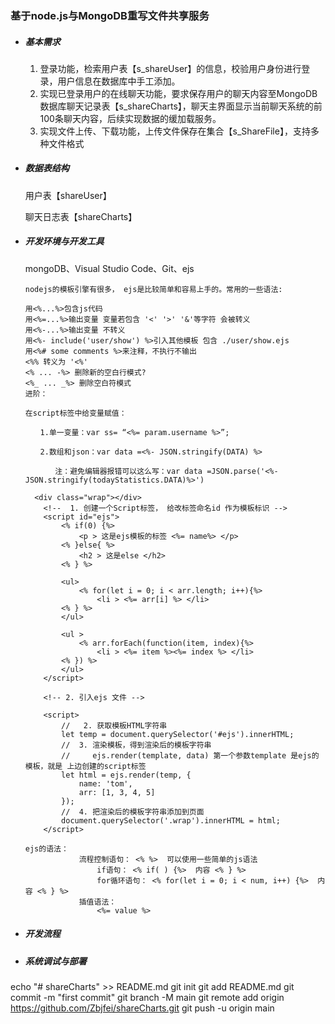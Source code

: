 ### 基于node.js与MongoDB重写文件共享服务

* ##### 基本需求

  1. 登录功能，检索用户表【s_shareUser】的信息，校验用户身份进行登录，用户信息在数据库中手工添加。
  2. 实现已登录用户的在线聊天功能，要求保存用户的聊天内容至MongoDB数据库聊天记录表【s_shareCharts】，聊天主界面显示当前聊天系统的前100条聊天内容，后续实现数据的缓加载服务。
  3. 实现文件上传、下载功能，上传文件保存在集合【s_ShareFile】，支持多种文件格式

  

* ##### 数据表结构

  用户表【shareUser】

  聊天日志表【shareCharts】

* ##### 开发环境与开发工具

  mongoDB、Visual Studio Code、Git、ejs
  
  ```ejs
  nodejs的模板引擎有很多， ejs是比较简单和容易上手的。常用的一些语法:
  
  用<%...%>包含js代码
  用<%=...%>输出变量 变量若包含 '<' '>' '&'等字符 会被转义
  用<%-...%>输出变量 不转义
  用<%- include('user/show') %>引入其他模板 包含 ./user/show.ejs
  用<%# some comments %>来注释，不执行不输出
  <%% 转义为 '<%'
  <% ... -%> 删除新的空白行模式?
  <%_ ... _%> 删除空白符模式
  进阶：
  
  在script标签中给变量赋值：
  
  　　1.单一变量：var ss= “<%= param.username %>”;
  
  　　2.数组和json：var data =<%- JSON.stringify(DATA) %>
  
  　　　　注：避免编辑器报错可以这么写：var data =JSON.parse('<%- JSON.stringify(todayStatistics.DATA)%>')
  ```
  
  ```ejs
    <div class="wrap"></div>
      <!--  1. 创建一个Script标签， 给改标签命名id 作为模板标识 -->
      <script id="ejs">
          <% if(0) {%> 
              <p > 这是ejs模板的标签 <%= name%> </p>
          <% }else{ %>
              <h2 > 这是else </h2>
          <% } %>
  
          <ul>
              <% for(let i = 0; i < arr.length; i++){%> 
                  <li > <%= arr[i] %> </li>
          <% } %> 
          </ul>
  
          <ul >
              <% arr.forEach(function(item, index){%> 
                  <li > <%= item %><%= index %> </li>
          <% }) %>
          </ul>
      </script>
  
      <!-- 2. 引入ejs 文件 -->
  
      <script>
          //   2. 获取模板HTML字符串
          let temp = document.querySelector('#ejs').innerHTML;
          //  3. 渲染模板，得到渲染后的模板字符串
          //     ejs.render(template, data) 第一个参数template 是ejs的模板，就是 上边创建的script标签
          let html = ejs.render(temp, {
              name: 'tom',
              arr: [1, 3, 4, 5]
          });
          //  4. 把渲染后的模板字符串添加到页面 
          document.querySelector('.wrap').innerHTML = html;
      </script>
  
  ```
  
  ```ejs
  ejs的语法：
              流程控制语句： <% %>  可以使用一些简单的js语法
                  if语句： <% if( ) {%>  内容 <% } %>
                  for循环语句： <% for(let i = 0; i < num, i++) {%>  内容 <% } %>
              插值语法：
                  <%= value %>
  
  ```
  
  





* ##### 开发流程





* ##### 系统调试与部署




echo "# shareCharts" >> README.md
git init
git add README.md
git commit -m "first commit"
git branch -M main
git remote add origin https://github.com/Zbjfei/shareCharts.git
git push -u origin main






